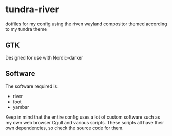 # tundra-river
dotfiles for my config using the riven wayland compositor themed according to my tundra theme

## GTK

Designed for use with Nordic-darker

## Software

The software required is:
- river
- foot
- yambar

Keep in mind that the entire config uses a lot of custom software such as my
own web browser Cgull and various scripts. These scripts all have their own
dependencies, so check the source code for them.
